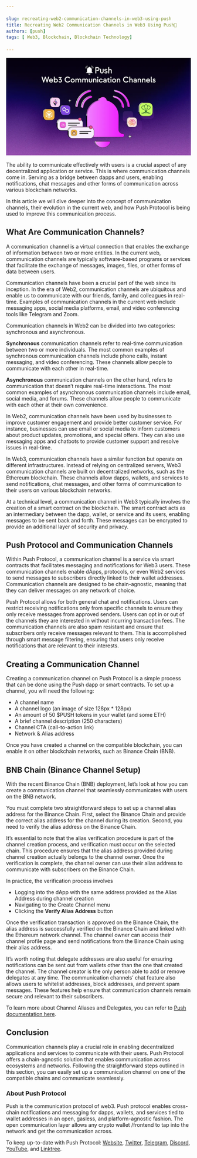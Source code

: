 ```yaml
---

slug: recreating-web2-communication-channels-in-web3-using-push
title: Recreating Web2 Communication Channels in Web3 Using Push👥
authors: [push]
tags: [ Web3, Blockchain, Blockchain Technology]

---
```


![Cover image of Recreating Web2 Communication Channels in Web3 Using Push👥](./cover-image.webp)

The ability to communicate effectively with users is a crucial aspect of any decentralized application or service. This is where communication channels come in. Serving as a bridge between dapps and users, enabling notifications, chat messages and other forms of communication across various blockchain networks.

<!--truncate-->

In this article we will dive deeper into the concept of communication channels, their evolution in the current web, and how Push Protocol is being used to improve this communication process.

## What Are Communication Channels?
A communication channel is a virtual connection that enables the exchange of information between two or more entities. In the current web, communication channels are typically software-based programs or services that facilitate the exchange of messages, images, files, or other forms of data between users.

Communication channels have been a crucial part of the web since its inception. In the era of Web2, communication channels are ubiquitous and enable us to communicate with our friends, family, and colleagues in real-time. Examples of communication channels in the current web include messaging apps, social media platforms, email, and video conferencing tools like Telegram and Zoom.

Communication channels in Web2 can be divided into two categories: synchronous and asynchronous.

<b>Synchronous</b> communication channels refer to real-time communication between two or more individuals. The most common examples of synchronous communication channels include phone calls, instant messaging, and video conferencing. These channels allow people to communicate with each other in real-time.

<b>Asynchronous</b> communication channels on the other hand, refers to communication that doesn’t require real-time interactions. The most common examples of asynchronous communication channels include email, social media, and forums. These channels allow people to communicate with each other at their own convenience.

In Web2, communication channels have been used by businesses to improve customer engagement and provide better customer service. For instance, businesses can use email or social media to inform customers about product updates, promotions, and special offers. They can also use messaging apps and chatbots to provide customer support and resolve issues in real-time.

In Web3, communication channels have a similar function but operate on different infrastructures. Instead of relying on centralized servers, Web3 communication channels are built on decentralized networks, such as the Ethereum blockchain. These channels allow dapps, wallets, and services to send notifications, chat messages, and other forms of communication to their users on various blockchain networks.

At a technical level, a communication channel in Web3 typically involves the creation of a smart contract on the blockchain. The smart contract acts as an intermediary between the dapp, wallet, or service and its users, enabling messages to be sent back and forth. These messages can be encrypted to provide an additional layer of security and privacy.

## Push Protocol and Communication Channels
Within Push Protocol, a communication channel is a service via smart contracts that facilitates messaging and notifications for Web3 users. These communication channels enable dApps, protocols, or even Web2 services to send messages to subscribers directly linked to their wallet addresses. Communication channels are designed to be chain-agnostic, meaning that they can deliver messages on any network of choice.

Push Protocol allows for both general chat and notifications. Users can restrict receiving notifications only from specific channels to ensure they only receive messages from approved senders. Users can opt in or out of the channels they are interested in without incurring transaction fees. The communication channels are also spam resistant and ensure that subscribers only receive messages relevant to them. This is accomplished through smart message filtering, ensuring that users only receive notifications that are relevant to their interests.

## Creating a Communication Channel
Creating a communication channel on Push Protocol is a simple process that can be done using the Push dapp or smart contracts. To set up a channel, you will need the following:

- A channel name
- A channel logo (an image of size 128px * 128px)
- An amount of 50 $PUSH tokens in your wallet (and some ETH)
- A brief channel description (250 characters)
- Channel CTA (call-to-action link)
- Network & Alias address

Once you have created a channel on the compatible blockchain, you can enable it on other blockchain networks, such as Binance Chain (BNB).

## BNB Chain (Binance Channel Setup)
With the recent Binance Chain (BNB) deployment, let’s look at how you can create a communication channel that seamlessly communicates with users on the BNB network.

You must complete two straightforward steps to set up a channel alias address for the Binance Chain. First, select the Binance Chain and provide the correct alias address for the channel during its creation. Second, you need to verify the alias address on the Binance Chain.

It’s essential to note that the alias verification procedure is part of the channel creation process, and verification must occur on the selected chain. This procedure ensures that the alias address provided during channel creation actually belongs to the channel owner. Once the verification is complete, the channel owner can use their alias address to communicate with subscribers on the Binance Chain.

In practice, the verification process involves

- Logging into the dApp with the same address provided as the Alias Address during channel creation
- Navigating to the Create Channel menu
- Clicking the <b>Verify Alias Address</b> button

Once the verification transaction is approved on the Binance Chain, the alias address is successfully verified on the Binance Chain and linked with the Ethereum network channel. The channel owner can access their channel profile page and send notifications from the Binance Chain using their alias address.

It’s worth noting that delegate addresses are also useful for ensuring notifications can be sent out from wallets other than the one that created the channel. The channel creator is the only person able to add or remove delegates at any time. The communication channels’ chat feature also allows users to whitelist addresses, block addresses, and prevent spam messages. These features help ensure that communication channels remain secure and relevant to their subscribers.

To learn more about Channel Aliases and Delegates, you can refer to [Push documentation here](https://docs.push.org/developers/concepts/create-your-notif-channel/what-is-a-channel-alias).

## Conclusion
Communication channels play a crucial role in enabling decentralized applications and services to communicate with their users. Push Protocol offers a chain-agnostic solution that enables communication across ecosystems and networks. Following the straightforward steps outlined in this section, you can easily set up a communication channel on one of the compatible chains and communicate seamlessly.

### About Push Protocol

Push is the communication protocol of web3. Push protocol enables cross-chain notifications and messaging for dapps, wallets, and services tied to wallet addresses in an open, gasless, and platform-agnostic fashion. The open communication layer allows any crypto wallet /frontend to tap into the network and get the communication across.

To keep up-to-date with Push Protocol: [Website](https://push.org/), [Twitter](https://twitter.com/pushprotocol), [Telegram](https://t.me/epnsproject), [Discord](https://discord.gg/pushprotocol), [YouTube](https://www.youtube.com/c/EthereumPushNotificationService), and [Linktree](https://linktr.ee/pushprotocol).